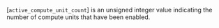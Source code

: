 [`active_compute_unit_count`] is an
unsigned integer value indicating the number of compute units that have
been enabled.